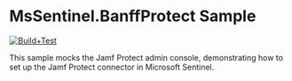 # MsSentinel.BanffProtect Sample

[![Build+Test](https://github.com/jcoliz/MsSentinel.BanffProtect/actions/workflows/build+test.yaml/badge.svg)](https://github.com/jcoliz/MsSentinel.BanffProtect/actions/workflows/build+test.yaml)

This sample mocks the Jamf Protect admin console, demonstrating how to set up the Jamf Protect connector in Microsoft Sentinel.